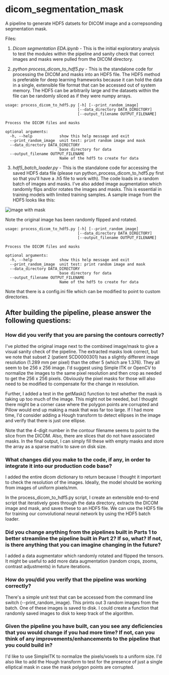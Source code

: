 # dicom_segmentation_mask
A pipeline to generate HDF5 datsets for DICOM image and a correpsonding segmentation mask.

Files:

1. *Dicom segmentation EDA.ipynb* - This is the initial exploratory analysis to test the modules within the pipeline and sanity check that correct images and masks were pulled from the DICOM directory.

2. *python process_dicom_to_hdf5.py* - This is the standalone code for processing the DICOM and masks into an HDF5 file. The HDF5 method is preferable for deep learning frameworks because it can hold the data in a single, extensible file format that can be accessed out of system memory. The HDF5 can be arbitrarily large and the datasets within the file can be randomly sliced as if they were numpy arrays. 

```
usage: process_dicom_to_hdf5.py [-h] [--print_random_image]
                                [--data_directory DATA_DIRECTORY]
                                [--output_filename OUTPUT_FILENAME]

Process the DICOM files and masks

optional arguments:
  -h, --help            show this help message and exit
  --print_random_image  unit test: print random image and mask
  --data_directory DATA_DIRECTORY
                        base directory for data
  --output_filename OUTPUT_FILENAME
                        Name of the hdf5 to create for data

```
  

3. *hdf5_batch_loader.py* - This is the standalone code for accessing the saved HDF5 data file (please run python_process_dicom_to_hdf5.py first so that you'll have a .h5 file to work with). The code loads in a random batch of images and masks. I've also added image augmentation which randomly flips and/or rotates the images and masks. This is essential in training models with limited training samples. A sample image from the HDF5 looks like this:

![image with mask](https://github.com/mas-dse-greina/dicom_segmentation_mask/blob/master/test_figure.png)

Note the original image has been randomly flipped and rotated.


```
usage: process_dicom_to_hdf5.py [-h] [--print_random_image]
                                [--data_directory DATA_DIRECTORY]
                                [--output_filename OUTPUT_FILENAME]

Process the DICOM files and masks

optional arguments:
  -h, --help            show this help message and exit
  --print_random_image  unit test: print random image and mask
  --data_directory DATA_DIRECTORY
                        base directory for data
  --output_filename OUTPUT_FILENAME
                        Name of the hdf5 to create for data

```

Note that there is a config.ini file which can be modified to point to custom directories.

## After building the pipeline, please answer the following questions:

### How did you verify that you are parsing the contours correctly?

I've plotted the original image next to the combined image/mask to give a visual sanity check of the pipeline. The extracted masks look correct, but we note that subset 2 (patient SCD0000301) has a slightly different image resolution (1.289 mm per pixel) than the other 5 (which are 1.376). They all seem to be 256 x 256 image. I'd suggest using Simple ITK or OpenCV to normalize the images to the same pixel resolution and then crop as needed to get the 256 x 256 pixels. Obviously the pixel masks for those will also need to be modified to compensate for the change in resolution.

Further, I added a test in the getMask() function to test whether the mask is taking up too much of the image. This might not be needed, but I thought there might be a corner case where the polygon points are corrupted and Pillow would end up making a mask that was far too large. If I had more time, I'd consider adding a Hough transform to detect ellipses in the image and verify that there is just one ellipse.

Note that the 4-digit number in the contour filename seems to point to the slice from the DICOM. Also, there are slices that do not have associated masks. In the final output, I can simply fill these with empty masks and store the array as a sparse matrix to save on disk size.

### What changes did you make to the code, if any, in order to integrate it into our production code base?

I added the entire dicom dictionary to return because I thought it important to check the resolution of the images. Ideally, the model should be working from images of uniform pixels/mm.

In the process_dicom_to_hdf5.py script, I create an extensible end-to-end script that iteratively goes through the data directory, extracts the DICOM image and mask, and saves these to an HDF5 file. We can use the HDF5 file for training our convolutional neural network by using the HDF5 batch loader.

### Did you change anything from the pipelines built in Parts 1 to better streamline the pipeline built in Part 2? If so, what? If not, is there anything that you can imagine changing in the future?

I added a data augmentator which randomly rotated and flipped the tensors. It might be useful to add more data augmentation (random crops, zooms, contrast adjustments) in future iterations.

### How do you/did you verify that the pipeline was working correctly?

There's a simple unit test that can be accessed from the command line switch (--print_random_image). This prints out 3 random images from the batch. One of these images is saved to disk. I could create a function that randomly saved images to disk to keep track of the algorithm.

### Given the pipeline you have built, can you see any deficiencies that you would change if you had more time? If not, can you think of any improvements/enhancements to the pipeline that you could build in?

I'd like to use SimpleITK to normalize the pixels/voxels to a uniform size. I'd also like to add the Hough transform to test for the presence of just a single elliptical mask in case the mask polygon points are corrupted.



